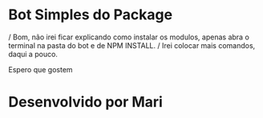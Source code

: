# Bot Simples do Package

/ Bom, não irei ficar explicando como instalar os modulos, apenas abra o terminal na pasta do bot e de NPM INSTALL.
/ Irei colocar mais comandos, daqui a pouco.

Espero que gostem

# Desenvolvido por Mari
